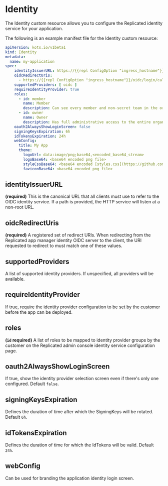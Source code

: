 # Identity

The Identity custom resource allows you to configure the Replicated identity service for your application.

The following is an example manifest file for the Identity custom resource:

```yaml
apiVersion: kots.io/v1beta1
kind: Identity
metadata:
  name: my-application
spec:
    identityIssuerURL: https://{{repl ConfigOption "ingress_hostname"}}/dex
    oidcRedirectUris:
      - https://{{repl ConfigOption "ingress_hostname"}}/oidc/login/callback
    supportedProviders: [ oidc ]
    requireIdentityProvider: true
    roles:
      - id: member
        name: Member
        description: Can see every member and non-secret team in the organization.
      - id: owner
        name: Owner
        description: Has full administrative access to the entire organization.
    oauth2AlwaysShowLoginScreen: false
    signingKeysExpiration: 6h
    idTokensExpiration: 24h
    webConfig:
      title: My App
      theme:
        logoUrl: data:image/png;base64,<encoded_base64_stream>
        logoBase64: <base64 encoded png file>
        styleCssBase64: <base64 encoded [styles.css](https://github.com/dexidp/dex/blob/v2.27.0/web/themes/coreos/styles.css) file>
        faviconBase64: <base64 encoded png file>
```

## identityIssuerURL
**(required)** This is the canonical URL that all clients must use to refer to the OIDC identity service.
If a path is provided, the HTTP service will listen at a non-root URL.

## oidcRedirectUris
**(required)** A registered set of redirect URIs.
When redirecting from the Replicated app manager identity OIDC server to the client, the URI requested to redirect to must match one of these values.

## supportedProviders
A list of supported identity providers.
If unspecified, all providers will be available.

## requireIdentityProvider
If true, require the identity provider configuration to be set by the customer before the app can be deployed.

## roles
**(`id` required)** A list of roles to be mapped to identity provider groups by the customer on the Replicated admin console identity service configuration page.

## oauth2AlwaysShowLoginScreen
If true, show the identity provider selection screen even if there's only one configured.
Default `false`.

## signingKeysExpiration
Defines the duration of time after which the SigningKeys will be rotated.
Default `6h`.

## idTokensExpiration
Defines the duration of time for which the IdTokens will be valid.
Default `24h`.

## webConfig
Can be used for branding the application identity login screen.

